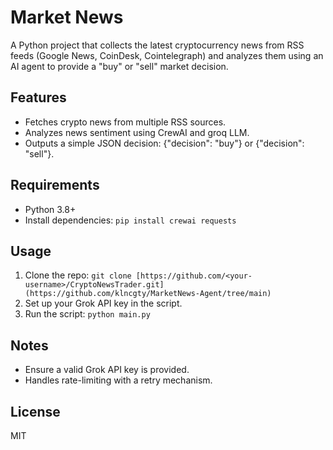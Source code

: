 # Market News

A Python project that collects the latest cryptocurrency news from RSS feeds (Google News, CoinDesk, Cointelegraph) and analyzes them using an AI agent to provide a "buy" or "sell" market decision.

## Features
- Fetches crypto news from multiple RSS sources.
- Analyzes news sentiment using CrewAI and groq LLM.
- Outputs a simple JSON decision: {"decision": "buy"} or {"decision": "sell"}.

## Requirements
- Python 3.8+
- Install dependencies: `pip install crewai requests`

## Usage
1. Clone the repo: `git clone [https://github.com/<your-username>/CryptoNewsTrader.git](https://github.com/klncgty/MarketNews-Agent/tree/main)`
2. Set up your Grok API key in the script.
3. Run the script: `python main.py`

## Notes
- Ensure a valid Grok API key is provided.
- Handles rate-limiting with a retry mechanism.

## License
MIT
